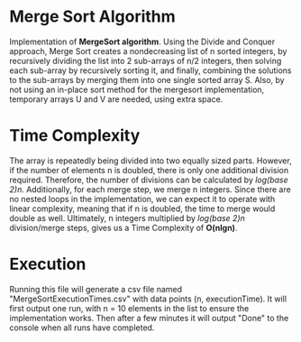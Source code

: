 # Merge Sort Algorithm
Implementation of **MergeSort algorithm**. 
Using the Divide and Conquer approach, Merge Sort creates a nondecreasing list of n sorted integers, by recursively dividing the list into 2 sub-arrays of n/2 integers, then solving each sub-array by recursively sorting it, and finally, combining the solutions to the sub-arrays by merging them into one single sorted array S. Also, by not using an in-place sort method for the mergesort implementation, temporary arrays U and V are needed, using extra space. 
# Time Complexity
The array is repeatedly being divided into two equally sized parts. However, if the number of elements n is doubled, there is only one additional division required. Therefore, the number of divisions can be calculated by *log(base 2)n*. Additionally, for each merge step, we merge n integers. Since there are no nested loops in the implementation, we can expect it to operate with linear complexity, meaning that if n is doubled, the time to merge would double as well. Ultimately, n integers multiplied by *log(base 2)n* division/merge steps, gives us a Time Complexity of **O(nlgn)**.
# Execution
Running this file will generate a csv file named "MergeSortExecutionTimes.csv" with data points (n, executionTime). 
It will first output one run, with n = 10 elements in the list to ensure the implementation works. 
Then after a few minutes it will output "Done" to the console when all runs have completed.
